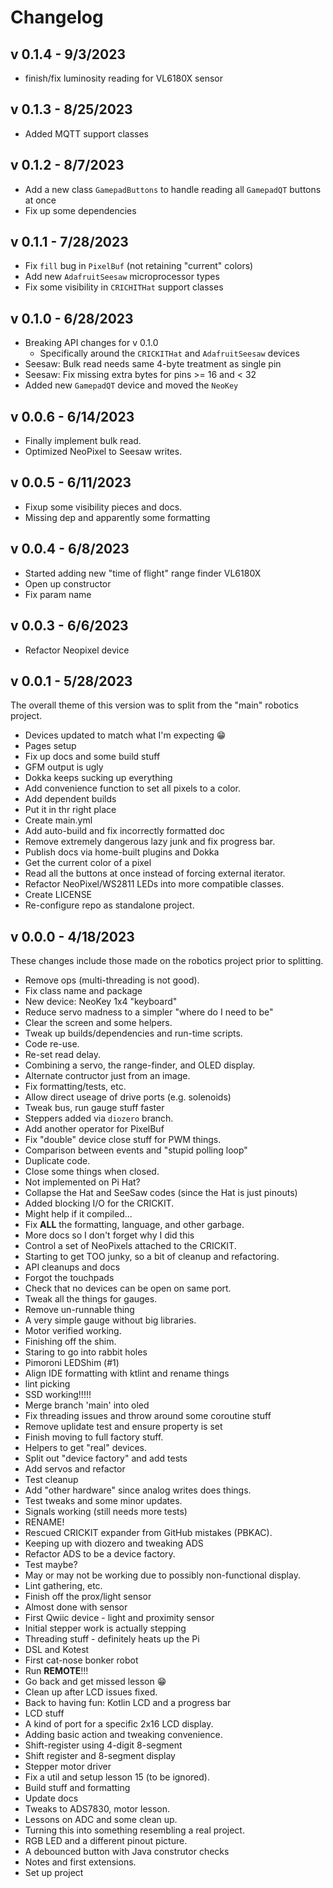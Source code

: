 # Changelog

## v 0.1.4 - 9/3/2023

- finish/fix luminosity reading for VL6180X sensor

## v 0.1.3 - 8/25/2023

- Added MQTT support classes

## v 0.1.2 - 8/7/2023

- Add a new class `GamepadButtons` to handle reading all `GamepadQT` buttons at once
- Fix up some dependencies

## v 0.1.1 - 7/28/2023

- Fix `fill` bug in `PixelBuf` (not retaining "current" colors)
- Add new `AdafruitSeesaw` microprocessor types
- Fix some visibility in `CRICHITHat` support classes

## v 0.1.0 - 6/28/2023

- Breaking API changes for v 0.1.0
  - Specifically around the `CRICKITHat` and `AdafruitSeesaw` devices
- Seesaw: Bulk read needs same 4-byte treatment as single pin
- Seesaw: Fix missing extra bytes for pins >= 16 and < 32
- Added new `GamepadQT` device and moved the `NeoKey`

## v 0.0.6 - 6/14/2023

- Finally implement bulk read.
- Optimized NeoPixel to Seesaw writes.

## v 0.0.5 - 6/11/2023

- Fixup some visibility pieces and docs.
- Missing dep and apparently some formatting

## v 0.0.4 - 6/8/2023

- Started adding new "time of flight" range finder VL6180X
- Open up constructor
- Fix param name

## v 0.0.3 - 6/6/2023

- Refactor Neopixel device

## v 0.0.1 - 5/28/2023

The overall theme of this version was to split from the "main" robotics project.

- Devices updated to match what I'm expecting :grin:
- Pages setup
- Fix up docs and some build stuff
- GFM output is ugly
- Dokka keeps sucking up everything
- Add convenience function to set all pixels to a color.
- Add dependent builds
- Put it in thr right place
- Create main.yml
- Add auto-build and fix incorrectly formatted doc
- Remove extremely dangerous lazy junk and fix progress bar.
- Publish docs via home-built plugins and Dokka
- Get the current color of a pixel
- Read all the buttons at once instead of forcing external iterator.
- Refactor NeoPixel/WS2811 LEDs into more compatible classes.
- Create LICENSE
- Re-configure repo as standalone project.

## v 0.0.0 - 4/18/2023

These changes include those made on the robotics project prior to splitting.

- Remove ops (multi-threading is not good).
- Fix class name and package
- New device: NeoKey 1x4 "keyboard"
- Reduce servo madness to a simpler "where do I need to be"
- Clear the screen and some helpers.
- Tweak up builds/dependencies and run-time scripts.
- Code re-use.
- Re-set read delay.
- Combining a servo, the range-finder, and OLED display.
- Alternate contructor just from an image.
- Fix formatting/tests, etc.
- Allow direct useage of drive ports (e.g. solenoids)
- Tweak bus, run gauge stuff faster
- Steppers added via `diozero` branch.
- Add another operator for PixelBuf
- Fix "double" device close stuff for PWM things.
- Comparison between events and "stupid polling loop"
- Duplicate code.
- Close some things when closed.
- Not implemented on Pi Hat?
- Collapse the Hat and SeeSaw codes (since the Hat is just pinouts)
- Added blocking I/O for the CRICKIT.
- Might help if it compiled...
- Fix **ALL** the formatting, language, and other garbage.
- More docs so I don't forget why I did this
- Control a set of NeoPixels attached to the CRICKIT.
- Starting to get TOO junky, so a bit of cleanup and refactoring.
- API cleanups and docs
- Forgot the touchpads
- Check that no devices can be open on same port.
- Tweak all the things for gauges.
- Remove un-runnable thing
- A very simple gauge without big libraries.
- Motor verified working.
- Finishing off the shim.
- Staring to go into rabbit holes
- Pimoroni LEDShim (#1)
- Align IDE formatting with ktlint and rename things
- lint picking
- SSD working!!!!!
- Merge branch 'main' into oled
- Fix threading issues and throw around some coroutine stuff
- Remove uplidate test and ensure property is set
- Finish moving to full factory stuff.
- Helpers to get "real" devices.
- Split out "device factory" and add tests
- Add servos and refactor
- Test cleanup
- Add "other hardware" since analog writes does things.
- Test tweaks and some minor updates.
- Signals working (still needs more tests)
- RENAME!
- Rescued CRICKIT expander from GitHub mistakes (PBKAC).
- Keeping up with diozero and tweaking ADS
- Refactor ADS to be a device factory.
- Test maybe?
- May or may not be working due to possibly non-functional display.
- Lint gathering, etc.
- Finish off the prox/light sensor
- Almost done with sensor
- First Qwiic device - light and proximity sensor
- Initial stepper work is actually stepping
- Threading stuff - definitely heats up the Pi
- DSL and Kotest
- First cat-nose bonker robot
- Run **REMOTE**!!!
- Go back and get missed lesson :grin:
- Clean up after LCD issues fixed.
- Back to having fun: Kotlin LCD and a progress bar
- LCD stuff
- A kind of port for a specific 2x16 LCD display.
- Adding basic action and tweaking convenience.
- Shift-register using 4-digit 8-segment
- Shift register and 8-segment display
- Stepper motor driver
- Fix a util and setup lesson 15 (to be ignored).
- Build stuff and formatting
- Update docs
- Tweaks to ADS7830, motor lesson.
- Lessons on ADC and some clean up.
- Turning this into something resembling a real project.
- RGB LED and a different pinout picture.
- A debounced button with Java construtor checks
- Notes and first extensions.
- Set up project
